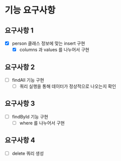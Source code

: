 # 기능 요구사항

## 요구사항 1
- [x] person 클래스 정보에 맞는 insert 구현
  - [x] columns 과 values 를 나누어서 구현

## 요구사항 2
- [ ] findAll 기능 구현
  - [ ] 쿼리 실행을 통해 데이터가 정상적으로 나오는지 확인

## 요구사항 3
- [ ] findById 기능 구현
    - [ ] where 를 나누어서 구현

## 요구사항 4
- [ ] delete 쿼리 생성
